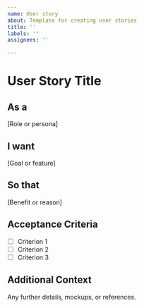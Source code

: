 ```yaml
---
name: User story
about: Template for creating user stories
title: ''
labels: ''
assignees: ''

---
```


# User Story Title

## As a
[Role or persona]

## I want
[Goal or feature]

## So that
[Benefit or reason]

## Acceptance Criteria
- [ ] Criterion 1
- [ ] Criterion 2
- [ ] Criterion 3

## Additional Context
Any further details, mockups, or references.

